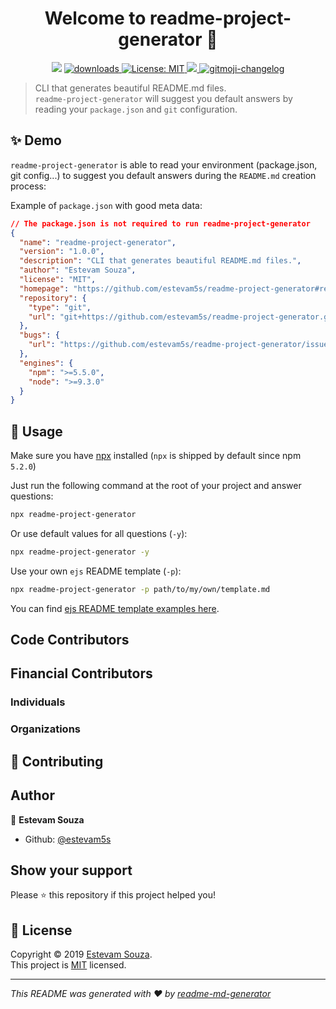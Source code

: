 <h1 align="center">Welcome to readme-project-generator 👋</h1>
<p align="center">
  <img src="https://img.shields.io/npm/v/readme-project-generator.svg?orange=blue" />
  <a href="https://www.npmjs.com/package/readme-project-generator">
    <img alt="downloads" src="https://img.shields.io/npm/dm/readme-project-generator.svg?color=blue" target="_blank" />
  </a>
  <a href="https://github.com/estevam5s/readme-project-generator/blob/master/LICENSE">
    <img alt="License: MIT" src="https://img.shields.io/badge/license-MIT-yellow.svg" target="_blank" />
  </a>
  <a href="https://codecov.io/gh/estevam5s/readme-project-generator">
    <img src="https://codecov.io/gh/estevam5s/readme-project-generator/branch/master/graph/badge.svg" />
  </a>
  <a href="https://github.com/frinyvonnick/gitmoji-changelog">
    <img src="https://img.shields.io/badge/changelog-gitmoji-brightgreen.svg" alt="gitmoji-changelog">
  </a>
</p>

> CLI that generates beautiful README.md files.<br /> `readme-project-generator` will suggest you default answers by reading your `package.json` and `git` configuration.

## ✨ Demo

`readme-project-generator` is able to read your environment (package.json, git config...) to suggest you default answers during the `README.md` creation process:

Example of `package.json` with good meta data:

```json
// The package.json is not required to run readme-project-generator
{
  "name": "readme-project-generator",
  "version": "1.0.0",
  "description": "CLI that generates beautiful README.md files.",
  "author": "Estevam Souza",
  "license": "MIT",
  "homepage": "https://github.com/estevam5s/readme-project-generator#readme",
  "repository": {
    "type": "git",
    "url": "git+https://github.com/estevam5s/readme-project-generator.git"
  },
  "bugs": {
    "url": "https://github.com/estevam5s/readme-project-generator/issues"
  },
  "engines": {
    "npm": ">=5.5.0",
    "node": ">=9.3.0"
  }
}
```

## 🚀 Usage

Make sure you have [npx](https://www.npmjs.com/package/npx) installed (`npx` is shipped by default since npm `5.2.0`)

Just run the following command at the root of your project and answer questions:

```sh
npx readme-project-generator
```

Or use default values for all questions (`-y`):

```sh
npx readme-project-generator -y
```

Use your own `ejs` README template (`-p`):

```sh
npx readme-project-generator -p path/to/my/own/template.md
```

You can find [ejs README template examples here](https://github.com/estevam5s/readme-md-generator/tree/master/templates).

## Code Contributors

## Financial Contributors

### Individuals

### Organizations

## 🤝 Contributing

## Author

👤 **Estevam Souza**

- Github: [@estevam5s](https://github.com/estevam5s)

## Show your support

Please ⭐️ this repository if this project helped you!

## 📝 License

Copyright © 2019 [Estevam Souza](https://github.com/estevam5s).<br />
This project is [MIT](https://github.com/estevam5s/readme-md-generator/blob/master/LICENSE) licensed.

---

_This README was generated with ❤️ by [readme-md-generator](https://github.com/estevam5s/readme-md-generator)_
